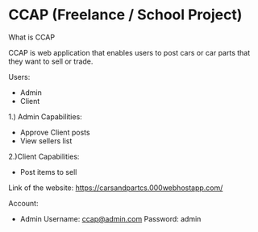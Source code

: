 # CCAP (Freelance / School Project) 
What is CCAP

CCAP is web application that enables users to post cars or car parts that they want to sell or trade.

Users:
- Admin
- Client

1.) Admin
Capabilities:
* Approve Client posts 
* View sellers list

2.)Client
Capabilities:
* Post items to sell

Link of the website: https://carsandpartcs.000webhostapp.com/

Account:

- Admin
Username: ccap@admin.com
Password: admin
